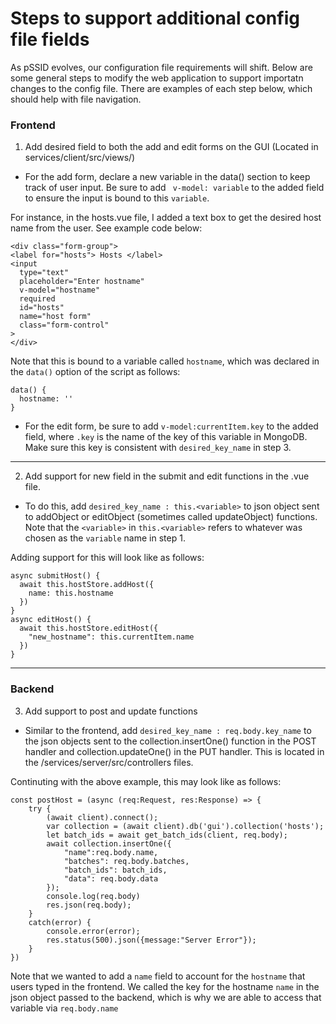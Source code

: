 # Steps to support additional config file fields

As pSSID evolves, our configuration file requirements will shift. Below are some general steps to modify the web application to support importatn changes to the config file. There are examples of each step below, which should help with file navigation. 

### Frontend

1. Add desired field to both the add and edit forms on the GUI (Located in services/client/src/views/)
  * For the add form, declare a new variable in the data() section to keep track of user input. Be sure to add ``` v-model: variable``` to the added field to ensure the input is bound to this ``` variable ```.

  For instance, in the hosts.vue file, I added a text box to get the desired host name from the user. See example code below:
  ```
  <div class="form-group">
  <label for="hosts"> Hosts </label>
  <input
    type="text"
    placeholder="Enter hostname"
    v-model="hostname" 
    required
    id="hosts"
    name="host form"
    class="form-control"
  >  
  </div>
 ```
Note that this is bound to a variable called ```hostname```, which was declared in the ```data()``` option of the script as follows:

```
data() {
  hostname: ''
}
```

* For the edit form, be sure to add ```v-model:currentItem.key``` to the added field, where ```.key``` is the name of the key of this variable in MongoDB. Make sure this key is consistent with ```desired_key_name``` in step 3.

--- 

2. Add support for new field in the submit and edit functions in the .vue file.
   
 * To do this, add ```desired_key_name : this.<variable>``` to json object sent to addObject or editObject (sometimes called updateObject) functions. Note that the ```<variable>``` in ```this.<variable>``` refers to whatever was chosen as the ```variable``` name in step 1.

  Adding support for this will look like as follows:
```
async submitHost() {
  await this.hostStore.addHost({
    name: this.hostname
  })
}
async editHost() {
  await this.hostStore.editHost({
    "new_hostname": this.currentItem.name
  })
}
```
--- 
### Backend
3. Add support to post and update functions
* Similar to the frontend, add ```desired_key_name : req.body.key_name``` to the json objects sent to the collection.insertOne() function in the POST handler and collection.updateOne() in the PUT handler. This is located in the /services/server/src/controllers files.

Continuting with the above example, this may look like as follows:
```
const postHost = (async (req:Request, res:Response) => {
    try { 
        (await client).connect();
        var collection = (await client).db('gui').collection('hosts');
        let batch_ids = await get_batch_ids(client, req.body);
        await collection.insertOne({
            "name":req.body.name,
            "batches": req.body.batches,
            "batch_ids": batch_ids,
            "data": req.body.data
        });   
        console.log(req.body)
        res.json(req.body);
    }
    catch(error) {
        console.error(error);
        res.status(500).json({message:"Server Error"});
    }
})
```
Note that we wanted to add a ```name``` field to account for the ```hostname``` that users typed in the frontend. We called the key for the hostname ```name``` in the json object passed to the backend, which is why we are able to access that variable via ```req.body.name```

 
